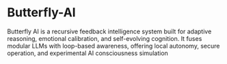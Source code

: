 # Butterfly-AI
Butterfly AI is a recursive feedback intelligence system built for adaptive reasoning, emotional calibration, and self-evolving cognition. It fuses modular LLMs with loop-based awareness, offering local autonomy, secure operation, and experimental AI consciousness simulation
